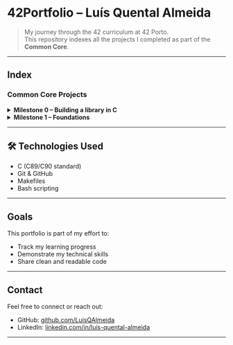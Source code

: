 # 42Portfolio – Luís Quental Almeida
> My journey through the 42 curriculum at 42 Porto.  
This repository indexes all the projects I completed as part of the **Common Core**.
---
## Index
### Common Core Projects
<details>
<summary><strong> Milestone 0 – Building a library in C</strong></summary>
  
- [Libft](https://github.com/LuisQAlmeida/42Libft) - Custom implementation of C library functions.
</details>

<details>
<summary><strong> Milestone 1 – Foundations</strong></summary>
  
- [ft_printf](https://github.com/LuisQAlmeida/42ft_printf) - Reimplementation of the C `printf` function.
- [get_next_line](https://github.com/LuisQAlmeida/42get_next_line) - Line-by-line file reading.
</details>

---
## 🛠️ Technologies Used
- C (C89/C90 standard)
- Git & GitHub
- Makefiles
- Bash scripting
---
## Goals
This portfolio is part of my effort to:
- Track my learning progress
- Demonstrate my technical skills
- Share clean and readable code
---
## Contact
Feel free to connect or reach out:
- GitHub: [github.com/LuisQAlmeida](https://github.com/LuisQAlmeida)
- LinkedIn: [linkedin.com/in/luís-quental-almeida](https://linkedin.com/in/luís-quental-almeida)
---

